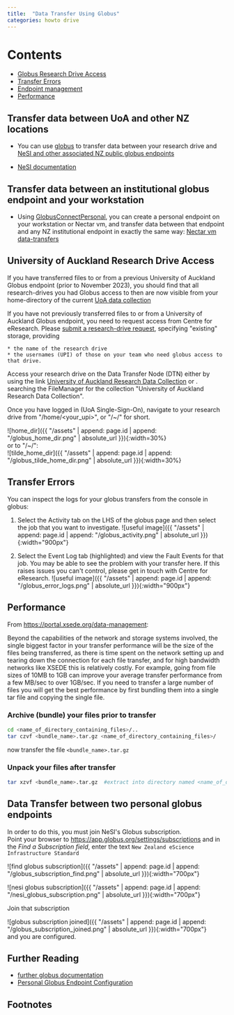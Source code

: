 ```yaml
---
title:  "Data Transfer Using Globus"
categories: howto drive
---
```


# Contents
  - [Globus Research Drive Access](#globus-research-drive-access)
  - [Transfer Errors](#transfer-errors)
  - [Endpoint management](#endpoint-management)
  - [Performance](#performance)



## Transfer data between UoA and other NZ locations

* You can use [globus](http://globus.org) to transfer data between your research drive and <a href="https://support.nesi.org.nz/hc/en-gb/articles/360000931775-National-Data-Transfer-Platform"> NeSI and other associated NZ public globus endpoints</a>

* [NeSI documentation](https://support.nesi.org.nz/hc/en-gb/articles/4405623380751-Data-Transfer-using-Globus-V5)

## Transfer data between an institutional globus endpoint and your workstation

* Using [GlobusConnectPersonal](https://www.globus.org/globus-connect-personal), you can create a personal endpoint on your workstation or Nectar vm, and transfer data between 
that endpoint and any NZ institutional endpoint in exactly the same way:
    [Nectar vm data-transfers](./ntr-drive.html)


## University of Auckland Research Drive Access

If you have transferred files to or from a previous University of Auckland Globus endpoint (prior to November 2023),
you should find that all research-drives you had Globus access to then are now visible from your home-directory of the current [UoA data collection](https://app.globus.org/file-manager?origin_id=844ba90c-1d37-4480-8263-a206ebd9f4f3)

If you have not previously transferred files to or from a University of Auckland Globus endpoint,
you need to request access from Centre for eResearch.  Please [submit a research-drive request](https://eresearch-dashboard.auckland.ac.nz/service/research-storage/request), specifying "existing" storage, providing

    * the name of the research drive
    * the usernames (UPI) of those on your team who need globus access to that drive.

Access your research drive on the Data Transfer Node (DTN) either by using the 
link   [University of Auckland Research Data Collection](https://app.globus.org/file-manager?origin_id=844ba90c-1d37-4480-8263-a206ebd9f4f3) or .
searching the FileManager for the collection "University of Auckland Research Data Collection".

Once you have logged in (UoA Single-Sign-On), navigate to your research drive from "/home/\<your_upi\>", or "/~/" for short.
>
![home_dir]({{ "/assets" | append: page.id | append: "/globus_home_dir.png" | absolute_url }}){:width=30%} \
or to "/~/": \
![tilde_home_dir]({{ "/assets" | append: page.id | append: "/globus_tilde_home_dir.png" | absolute_url }}){:width=30%}
>
## Transfer Errors

You can inspect the logs for your globus transfers from the console
in globus:

1.  Select the Activity tab on the LHS of the globus
page and then select the job that you want to investigate. ![useful
image]({{ "/assets" | append: page.id | append: "/globus_activity.png"
| absolute_url }}){:width="900px"}

2. Select the Event Log tab
(highlighted) and view the Fault Events for that job.  You may be able
to see the problem with your transfer here.  If this raises issues you
can't control, please get in touch with Centre for eResearch. ![useful
image]({{ "/assets" | append: page.id | append: "/globus_error_logs.png"
| absolute_url }}){:width="900px"}


## Performance

From https://portal.xsede.org/data-management:

>
Beyond the capabilities
of the network and storage systems involved, the single biggest factor
in your transfer performance will be the size of the files being
transferred, as there is time spent on the network setting up and
tearing down the connection for each file transfer, and for high
bandwidth networks like XSEDE this is relatively costly. For example,
going from file sizes of 10MB to 1GB can improve your average transfer
performance from a few MB/sec to over 1GB/sec. If you need to transfer
a large number of files you will get the best performance by first
bundling them into a single tar file and copying the single file.

### Archive (bundle) your files prior to transfer

```bash
cd <name_of_directory_containing_files>/..
tar czvf <bundle_name>.tar.gz <name_of_directory_containing_files>/
```
now transfer the file `<bundle_name>.tar.gz`

### Unpack your files after transfer

```bash
tar xzvf <bundle_name>.tar.gz  #extract into directory named <name_of_directory_containing_files>
```

## Data Transfer between two personal globus endpoints

In order to do this, you must join NeSI's Globus subscription. <br/>
Point your browser to https://app.globus.org/settings/subscriptions and 
in the *Find a Subscription field*, enter the text
`New Zealand eScience Infrastructure Standard`

![find globus subscription]({{ "/assets" | append: page.id | append: "/globus_subscription_find.png" | absolute_url }}){:width="700px"}

![nesi globus subscription]({{ "/assets" | append: page.id | append: "/nesi_globus_subscription.png" | absolute_url }}){:width="700px"}

Join that subscription

![globus subscription joined]({{ "/assets" | append: page.id | append: "/globus_subscription_joined.png"
| absolute_url }}){:width="700px"}
<br/>
and you are configured.

## Further Reading

* [further globus documentation](https://uoa-eresearch.github.io/vmhandbook/doc/drive-globus.html)
* [Personal Globus Endpoint Configuration](https://support.nesi.org.nz/hc/en-gb/articles/360000217915)

## Footnotes
[^1]: This is due to an [upgrade of the underlying endpoint software to Globus 5](https://support.nesi.org.nz/hc/en-gb/articles/4405623380751-Data-Transfer-using-Globus-V5).



